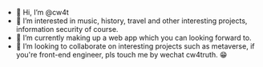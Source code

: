 - 👋 Hi, I’m @cw4t
- 👀 I’m interested in music, history, travel and other interesting projects, information security of course.
- 🌱 I’m currently making up a web app which you can looking forward to.
- 💞️ I’m looking to collaborate on interesting projects such as metaverse, if you're front-end engineer, pls touch me by wechat cw4truth. 😁

<!---
cw4t/cw4t is a ✨ special ✨ repository because its `README.md` (this file) appears on your GitHub profile.
You can click the Preview link to take a look at your changes.
--->
